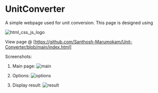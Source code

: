 # UnitConverter
A simple webpage used for unit conversion.
This page is designed using 

![html_css_js_logo](https://user-images.githubusercontent.com/65334227/184534563-27f303c1-9b17-4021-aba0-dec0ec8c90c6.png)

View page @ [https://github.com/Santhosh-Marumokam/Unit-Converter/blob/main/index.html]

Screenshots:

1. Main page:
![main](https://user-images.githubusercontent.com/65334227/184534485-62e39dc8-e3d8-4cfe-8c44-530c4c102760.png)

2. Options:
![options](https://user-images.githubusercontent.com/65334227/184534491-980471c0-54be-408f-847a-80fd56c4afa4.png)

3. Display result:
![result](https://user-images.githubusercontent.com/65334227/184534507-19eee60c-a735-44e4-9254-a3c97b321524.png)

